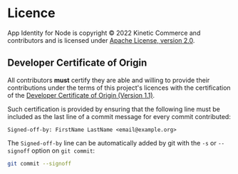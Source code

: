 # Licence

App Identity for Node is copyright © 2022 Kinetic Commerce and contributors
and is licensed under [Apache License, version 2.0][apache-license-20].

## Developer Certificate of Origin

All contributors **must** certify they are able and willing to provide their
contributions under the terms of this project's licences with the certification
of the [Developer Certificate of Origin (Version 1.1)][dco].

Such certification is provided by ensuring that the following line must be
included as the last line of a commit message for every commit contributed:

    Signed-off-by: FirstName LastName <email@example.org>

The `Signed-off-by` line can be automatically added by git with the `-s` or
`--signoff` option on `git commit`:

```sh
git commit --signoff
```

[apache-license-20]: licences/APACHE-2.0.txt
[dco]: licences/dco.txt
